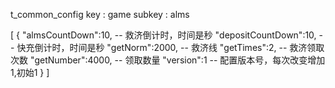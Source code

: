 t_common_config
key : game
subkey : alms

[
{
"almsCountDown":10,     -- 救济倒计时，时间是秒
"depositCountDown":10,  -- 快充倒计时，时间是秒
"getNorm":2000,         -- 救济线
"getTimes":2,           -- 救济领取次数
"getNumber":4000,       -- 领取数量
"version":1             -- 配置版本号，每次改变增加1,初始1
}
]
